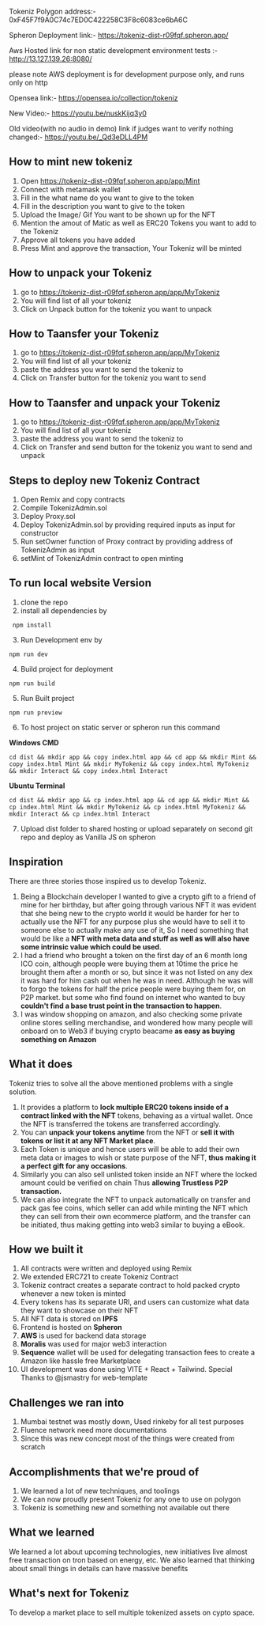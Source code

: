 Tokeniz Polygon address:- 0xF45F7f9A0C74c7ED0C422258C3F8c6083ce6bA6C

Spheron Deployment link:- https://tokeniz-dist-r09fqf.spheron.app/

Aws Hosted link for non static development environment tests :- http://13.127.139.26:8080/

please note AWS deployment is for development purpose only, and runs only on http

Opensea link:- https://opensea.io/collection/tokeniz

New Video:- https://youtu.be/nuskKijq3y0

Old video(with no audio in demo) link if judges want to verify nothing changed:- https://youtu.be/_Qd3eDLL4PM
## How to mint new tokeniz
1. Open https://tokeniz-dist-r09fqf.spheron.app/app/Mint
2. Connect with metamask wallet
3. Fill in the what name do you want to give to the token
4. Fill in the description you want to give to the token
5. Upload the Image/ Gif You want to be shown up for the NFT
6. Mention the amout of Matic as well as ERC20 Tokens you want to add to the Tokeniz
7. Approve all tokens you have added
8. Press Mint and approve the transaction, 
Your Tokeniz will be minted

## How to unpack your Tokeniz
1. go to https://tokeniz-dist-r09fqf.spheron.app/app/MyTokeniz
2. You will find list of all your tokeniz
3. Click on Unpack button for the tokeniz you want to unpack


## How to Taansfer your Tokeniz
1. go to https://tokeniz-dist-r09fqf.spheron.app/app/MyTokeniz
2. You will find list of all your tokeniz
3. paste the address you want to send the tokeniz to 
4. Click on Transfer button for the tokeniz you want to send

## How to Taansfer and unpack your Tokeniz
1. go to https://tokeniz-dist-r09fqf.spheron.app/app/MyTokeniz
2. You will find list of all your tokeniz
3. paste the address you want to send the tokeniz to 
4. Click on Transfer and send button for the tokeniz you want to send and unpack

## Steps to deploy new Tokeniz Contract
1. Open Remix and copy contracts
2. Compile TokenizAdmin.sol
3. Deploy Proxy.sol  
4. Deploy TokenizAdmin.sol by providing required inputs as input for constructor 
5. Run setOwner function of Proxy contract by providing address of TokenizAdmin as input
6. setMint of TokenizAdmin contract to open minting

## To run local website Version
1. clone the repo 
2. install all dependencies by 
``` console
 npm install 
 ```
3. Run Development env by 
``` console
npm run dev
```
4. Build project for deployment
``` console
npm run build
```
5. Run Built project
``` console
npm run preview
```
6. To host project on static server or spheron run this command

**Windows CMD**
``` console
cd dist && mkdir app && copy index.html app && cd app && mkdir Mint && copy index.html Mint && mkdir MyTokeniz && copy index.html MyTokeniz && mkdir Interact && copy index.html Interact 
 ```
**Ubuntu Terminal**
``` console
cd dist && mkdir app && cp index.html app && cd app && mkdir Mint && cp index.html Mint && mkdir MyTokeniz && cp index.html MyTokeniz && mkdir Interact && cp index.html Interact 
 ```

7. Upload dist folder to shared hosting or upload separately on second git repo and deploy as Vanilla JS on spheron
## Inspiration
There are three stories those inspired us to develop Tokeniz. 
1. Being a Blockchain developer I wanted to give a crypto gift to a friend of mine for her birthday, but after going through various NFT it was evident that she being new to the crypto world it would be harder for her to actually use the NFT for any purpose plus she would have to sell it to someone else to actually make any use of it, So I need something that would be like a **NFT with meta data and stuff as well as will also have some intrinsic value which could be used**. 
2. I had a friend who brought a token on the first day of an 6 month long ICO coin, although people were buying them at 10time the price he brought them after a month or so, but since it was not listed on any dex it was hard for him cash out when he was in need. Although he was will to forgo the tokens for half the price people were buying them for, on P2P market. but some who find found on internet who wanted to buy **couldn't find a base trust point in the transaction to happen**. 
3. I was window  shopping on amazon, and also checking some private online stores selling merchandise, and wondered how many people will onboard on to Web3 if buying crypto beacame **as easy as buying something on Amazon**

## What it does
Tokeniz tries to solve all the above mentioned problems with a single solution. 
1. It provides a platform to **lock multiple ERC20 tokens inside of a contract linked with the NFT** tokens, behaving as a virtual wallet. Once the NFT is transferred the tokens are transferred accordingly. 
2. You can **unpack your tokens anytime** from the NFT or **sell it with tokens or list it at any NFT Market place**. 
3. Each Token is unique and hence users will be able to add their own meta data or images to wish or state purpose of the NFT, **thus making it a perfect gift for any occasions**.
4. Similarly you can also sell unlisted token inside an NFT where the locked amount could be verified on chain Thus **allowing Trustless P2P transaction.**
5. We can also integrate the NFT to unpack automatically on transfer and pack  gas fee coins, which seller can add while minting the NFT which they can sell from their own ecommerce platform, and the transfer can be initiated, thus making getting into web3  similar to buying a eBook. 

## How we built it
1. All contracts were written and deployed using Remix
2. We extended  ERC721 to create Tokeniz Contract
3. Tokeniz contract creates a separate contract to hold packed crypto whenever a new token is minted
4. Every tokens has its separate URI, and users can customize what data they want to showcase on their NFT
5. All NFT data is stored on **IPFS**
6. Frontend is hosted on **Spheron**
7. **AWS** is used for backend data storage
8. **Moralis** was used for major web3 interaction
9. **Sequence** wallet will be used for delegating transaction fees to create a Amazon like hassle free  Marketplace 
10. UI development was done using VITE + React + Tailwind.
Special Thanks to @jsmastry for web-template

## Challenges we ran into
1. Mumbai testnet was mostly down, Used rinkeby for all test purposes
2. Fluence network need more documentations
3. Since this was new concept most of the things were created from scratch 

## Accomplishments that we're proud of
1. We learned a lot of new techniques, and toolings
2. We can now proudly present Tokeniz for any one to use on polygon 
3. Tokeniz is something new and something not available out there 
## What we learned
We learned a lot about upcoming technologies, new initiatives live almost free transaction on tron based on energy, etc.
We also learned that thinking about small things in details can have massive benefits
## What's next for Tokeniz
To develop a market place to sell multiple tokenized assets on cypto space. 